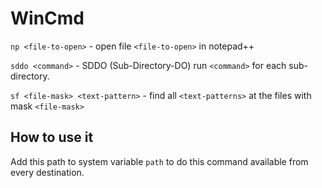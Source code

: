 # WinCmd

`np <file-to-open>` - open file `<file-to-open>` in notepad++

`sddo <command>` -  SDDO (Sub-Directory-DO) run `<command>` for each sub-directory.

`sf <file-mask> <text-pattern>` - find all `<text-patterns>` at the files with mask `<file-mask>` 



## How to use it

Add this path to system variable `path` to do this command available from every destination.